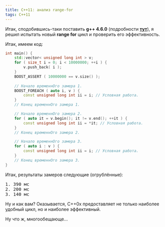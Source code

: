 ```yaml
---
title: C++11: анализ range-for
tags: C++11
---
```


Итак, сподобившись-таки поставить **g++ 4.6.0** (подробности **<a href="http://dshevchenko.biz/ru/content/gcc-два-компилятора-вместе">тут</a>**), я решил испытать новый **range for** цикл и проверить его эффективность.

Итак, имеем код:
```cpp
int main() {
    std::vector< unsigned long int > v;
    for ( size_t i = 0; i < 10000000; ++i ) {
        v.push_back( i );
    }
    BOOST_ASSERT ( 10000000 == v.size() );
    
    // Начало временнОго замера 1.
    BOOST_FOREACH ( auto i, v ) {
        const unsigned long int ii = i; // Условная работа.
    }
    // Конец временнОго замера 1.

    // Начало временнОго замера 2.
    for ( auto it = v.begin(); it != v.end(); ++it ) {
        const unsigned long int ii = *it; // Условная работа.
    }
    // Конец временнОго замера 2.

    // Начало временнОго замера 3.
    for ( auto i : v ) {
        const unsigned long int ii = i; // Условная работа.
    }
    // Конец временнОго замера 3.
}
```
Итак, результаты замеров следующие (огрублённые):
<pre>
1. 390 мс
2. 200 мс
3. 140 мс
</pre>
Ну и как вам? Оказывается, C++0x предоставляет не только наиболее удобный цикл, но и наиболее эффективный.

Ну что ж, многообещающе...
